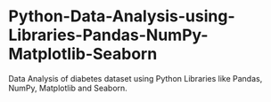 # Python-Data-Analysis-using-Libraries-Pandas-NumPy-Matplotlib-Seaborn
Data Analysis of diabetes dataset using Python Libraries like Pandas, NumPy, Matplotlib and Seaborn.
